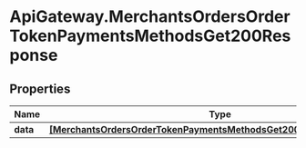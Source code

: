 # ApiGateway.MerchantsOrdersOrderTokenPaymentsMethodsGet200Response

## Properties

Name | Type | Description | Notes
------------ | ------------- | ------------- | -------------
**data** | [**[MerchantsOrdersOrderTokenPaymentsMethodsGet200ResponseDataInner]**](MerchantsOrdersOrderTokenPaymentsMethodsGet200ResponseDataInner.md) |  | [optional] 



